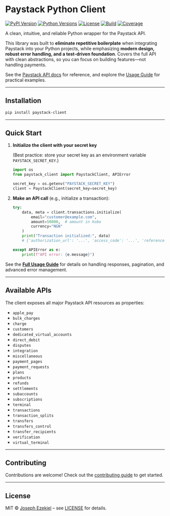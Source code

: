 # Paystack Python Client

[![PyPI Version](https://img.shields.io/pypi/v/paystack-client.svg)](https://pypi.org/project/paystack-client/)
[![Python Versions](https://img.shields.io/pypi/pyversions/paystack-client.svg)](https://pypi.org/project/paystack-client/)
[![License](https://img.shields.io/github/license/theolujay/paystack_client.svg)](https://github.com/theolujay/paystack_client/blob/main/LICENSE)
[![Build](https://github.com/theolujay/paystack_client/actions/workflows/tests.yml/badge.svg)](https://github.com/theolujay/paystack_client/actions) 
[![Coverage](https://codecov.io/gh/theolujay/paystack_client/branch/main/graph/badge.svg)](https://codecov.io/gh/theolujay/paystack_client)

A clean, intuitive, and reliable Python wrapper for the Paystack API.

This library was built to **eliminate repetitive boilerplate** when integrating Paystack into your Python projects, while emphasizing **modern design, robust error handling, and a test-driven foundation**. Covers the full API with clean abstractions, so you can focus on building features—not handling payments.

See the [Paystack API docs](https://paystack.com/docs/api/) for reference, and explore the [Usage Guide](./docs/USAGE.md) for practical examples.

---

## Installation

```bash
pip install paystack-client
```

---

## Quick Start

1. **Initialize the client with your secret key**

   (Best practice: store your secret key as an environment variable `PAYSTACK_SECRET_KEY`.)

   ```python
   import os
   from paystack_client import PaystackClient, APIError

   secret_key = os.getenv("PAYSTACK_SECRET_KEY")
   client = PaystackClient(secret_key=secret_key)
   ```

2. **Make an API call** (e.g., initialize a transaction):

   ```python
   try:
       data, meta = client.transactions.initialize(
           email="customer@example.com",
           amount=50000,  # amount in kobo
           currency="NGN"
       )
       print("Transaction initialized:", data)
       # {'authorization_url': '...', 'access_code': '...', 'reference': '...'}

   except APIError as e:
       print(f"API error: {e.message}")
   ```

See the [**Full Usage Guide**](./docs/USAGE.md) for details on handling responses, pagination, and advanced error management.

---

## Available APIs

The client exposes all major Paystack API resources as properties:

* `apple_pay`
* `bulk_charges`
* `charge`
* `customers`
* `dedicated_virtual_accounts`
* `direct_debit`
* `disputes`
* `integration`
* `miscellaneous`
* `payment_pages`
* `payment_requests`
* `plans`
* `products`
* `refunds`
* `settlements`
* `subaccounts`
* `subscriptions`
* `terminal`
* `transactions`
* `transaction_splits`
* `transfers`
* `transfers_control`
* `transfer_recipients`
* `verification`
* `virtual_terminal`

---

## Contributing

Contributions are welcome! Check out the [contributing guide](./CONTRIBUTING.md) to get started.

---

## License

MIT © [Joseph Ezekiel](https://github.com/theolujay) – see [LICENSE](./LICENSE) for details.
